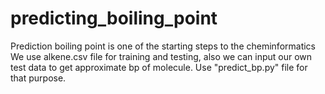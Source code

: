 # predicting_boiling_point
Prediction boiling point is one of the starting steps to the cheminformatics
We use alkene.csv file for training and testing, also we can input our own test data to get approximate bp of molecule. Use "predict_bp.py" file for that purpose.
